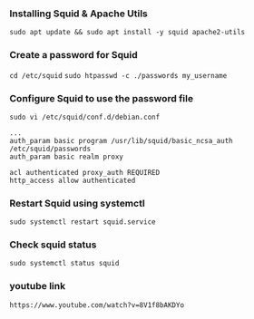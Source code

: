 ### Installing Squid & Apache Utils
`sudo apt update && sudo apt install -y squid apache2-utils`

### Create a password for Squid
`cd /etc/squid`
`sudo htpasswd -c ./passwords my_username`

### Configure Squid to use the password file
`sudo vi /etc/squid/conf.d/debian.conf`
```
...
auth_param basic program /usr/lib/squid/basic_ncsa_auth /etc/squid/passwords
auth_param basic realm proxy

acl authenticated proxy_auth REQUIRED
http_access allow authenticated
```

### Restart Squid using systemctl
`sudo systemctl restart squid.service`

### Check squid status
`sudo systemctl status squid`

### youtube link
`https://www.youtube.com/watch?v=8V1f8bAKDYo`